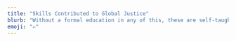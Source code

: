 ```yaml
---
title: "Skills Contributed to Global Justice"
blurb: "Without a formal education in any of this, these are self-taught skills and talents that were necessary to create each project, contributed to global justice."
emoji: "✍️"
---
```


